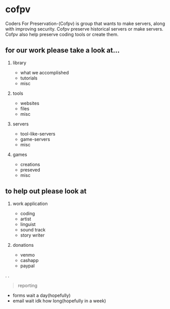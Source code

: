 # cofpv
Coders For Preservation-(Cofpv) is group that wants to make servers, along with improving security.  Cofpv preserve historical servers or make servers.  Cofpv also help preserve coding tools or create them.

## for our work please take a look at...

1. library

   - what we accomplished
   - tutorials
   - misc


2. tools

   - websites
   - files
   - misc


3. servers

   - tool-like-servers
   - game-servers
   - misc


4. games

   - creations
   - preseved
   - misc


## to help out please look at

1. work application

   - coding
   - artist
   - linguist
   - sound track
   - story writer


2. donations

   - venmo
   - cashapp
   - paypal

.
.
> reporting

   - forms  wait a day(hopefully)
   - email  wait idk how long(hopefully in a week)
